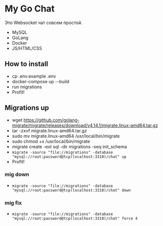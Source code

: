 # My Go Chat

Это Websocket чат совсем простой. 
- MySQL
- GoLang 
- Docker 
- JS/HTML/CSS


## How to install
- cp .env.example .env
- docker-compose up --build
- run migrations
- Profit!

## Migrations up
- wget https://github.com/golang-migrate/migrate/releases/download/v4.14.1/migrate.linux-amd64.tar.gz
- tar -zxvf migrate.linux-amd64.tar.gz
- sudo mv migrate.linux-amd64 /usr/local/bin/migrate
- sudo chmod +x /usr/local/bin/migrate
- migrate create -ext sql -dir migrations -seq init_schema
- `migrate -source "file://migrations" -database "mysql://root:password@tcp(localhost:3310)/chat" up`
- Profit!

### mig down

- `migrate -source "file://migrations" -database "mysql://root:password@tcp(localhost:3310)/chat" down`

### mig fix

- `migrate -source "file://migrations" -database "mysql://root:password@tcp(localhost:3310)/chat" force 4`
